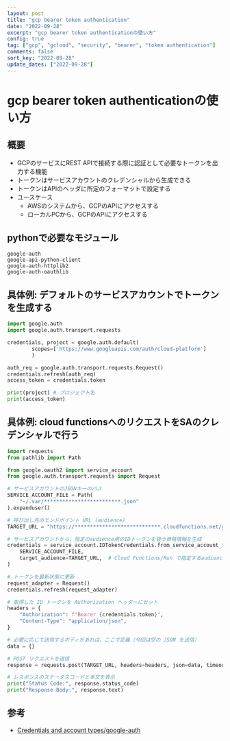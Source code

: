```yaml
---
layout: post
title: "gcp bearer token authentication"
date: "2022-09-28"
excerpt: "gcp bearer token authenticationの使い方"
config: true
tag: ["gcp", "gcloud", "security", "bearer", "token authentication"]
comments: false
sort_key: "2022-09-28"
update_dates: ["2022-09-28"]
---
```


# gcp bearer token authenticationの使い方

## 概要
 - GCPのサービスにREST APIで接続する際に認証として必要なトークンを出力する機能
 - トークンはサービスアカウントのクレデンシャルから生成できる
 - トークンはAPIのヘッダに所定のフォーマットで設定する
 - ユースケース
   - AWSのシステムから、GCPのAPIにアクセスする
   - ローカルPCから、GCPのAPIにアクセスする

## pythonで必要なモジュール

```text
google-auth
google-api-python-client
google-auth-httplib2
google-auth-oauthlib
```

## 具体例: デフォルトのサービスアカウントでトークンを生成する

```python
import google.auth
import google.auth.transport.requests

credentials, project = google.auth.default(
        scopes=['https://www.googleapis.com/auth/cloud-platform']
        )

auth_req = google.auth.transport.requests.Request()
credentials.refresh(auth_req)
access_token = credentials.token

print(project) # プロジェクト名
print(access_token)
```

## 具体例: cloud functionsへのリクエストをSAのクレデンシャルで行う


```python
import requests
from pathlib import Path

from google.oauth2 import service_account
from google.auth.transport.requests import Request

# サービスアカウントのJSONキーのパス
SERVICE_ACCOUNT_FILE = Path(
    "~/.var/*************************.json"
).expanduser()

# 呼び出し先のエンドポイント URL (audience)
TARGET_URL = "https://****************************.cloudfunctions.net/get_range"

# サービスアカウントから、指定のaudience用のIDトークンを扱う資格情報を生成
credentials = service_account.IDTokenCredentials.from_service_account_file(
    SERVICE_ACCOUNT_FILE,
    target_audience=TARGET_URL,  # Cloud Functions/Run で指定するaudience
)

# トークンを最新状態に更新
request_adapter = Request()
credentials.refresh(request_adapter)

# 取得した ID トークンを Authorization ヘッダーにセット
headers = {
    "Authorization": f"Bearer {credentials.token}",
    "Content-Type": "application/json",
}

# 必要に応じて送信するボディがあれば、ここで定義（今回は空の JSON を送信）
data = {}

# POST リクエストを送信
response = requests.post(TARGET_URL, headers=headers, json=data, timeout=70)

# レスポンスのステータスコードと本文を表示
print("Status Code:", response.status_code)
print("Response Body:", response.text)
```

## 参考
 - [Credentials and account types/google-auth](https://googleapis.dev/python/google-auth/1.7.0/user-guide.html)
